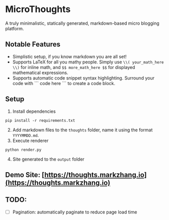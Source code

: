 # MicroThoughts

A truly minimalistic, statically generated, markdown-based micro blogging platform.

## Notable Features
* Simplistic setup, if you know markdown you are all set!
* Supports LaTeX for all you mathy people. Simply use `\\( your_math_here \\)` for inline math, and `$$ more_math_here $$` for displayed mathematical expressions.
* Supports automatic code snippet syntax highlighting. Surround your code with \`\`\` code here \`\`\` to create a code block. 

## Setup
1. Install dependencies
```
pip install -r requirements.txt
```
2. Add markdown files to the `thoughts` folder, name it using the format `YYYYMMDD.md`.
3. Execute renderer
```
python render.py
```
4. Site generated to the `output` folder

## Demo Site: [https://thoughts.markzhang.io](https://thoughts.markzhang.io)

## TODO:
- [ ] Pagination: automatically paginate to reduce page load time